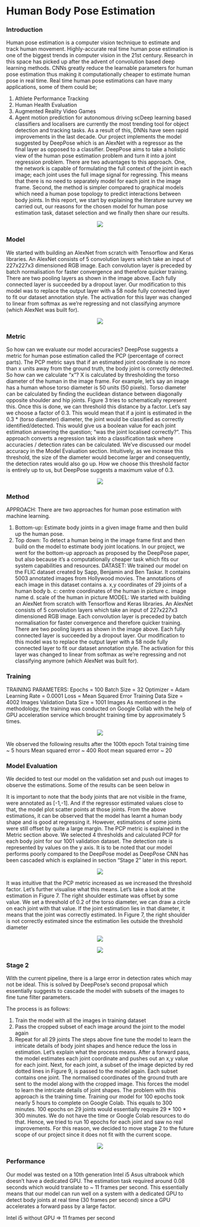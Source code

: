 # Human Body Pose Estimation

### Introduction

Human pose estimation is a computer vision technique to estimate and track human movement.
Highly-accurate real time human pose estimation is one of the biggest trends in computer vision in the
21st century. Research in this space has picked up after the advent of convolution based deep learning
methods. CNNs greatly reduce the learnable parameters for human pose estimation thus making it
computationally cheaper to estimate human pose in real time. Real time human pose estimations can have
many applications, some of them could be;
1. Athlete Performance Tracking
2. Human Health Evaluation
3. Augmented Reality Video Games
4. Agent motion prediction for autonomous driving
scDeep learning based classifiers and localisers are currently the most trending tool for object detection and tracking tasks. As a result of this, DNNs have seen rapid improvements in the last decade. Our project implements the model suggested by DeepPose which is an AlexNet with a regressor as the final layer as opposed to a classifier. DeepPose aims to take a holistic view of the human pose estimation problem and turn it into a joint regression problem.
There are two advantages to this approach. One, the network is capable of formulating the full context of the joint in each image; each joint uses the full image signal for regressing. This means that there is no need to separately model for each joint in the image frame. Second, the method is simpler compared to graphical models which need a human pose topology to predict interactions between body joints. In this report, we start by explaining the literature survey we carried out, our reasons for the chosen model for human pose estimation task, dataset selection and we finally then share our results.

<p align="center"><img src="https://raw.githubusercontent.com/deveshdatwani/human-pose-estimation/main/assets/CNNPOSE2.png"></p> 

### Model

We started with building an AlexNet from scratch with Tensorflow and Keras libraries. An AlexNet consists of 5 convolution layers which take an input of 227x227x3 dimensioned RGB image.
Each convolution layer is preceded by batch normalisation for faster convergence and therefore quicker
training. There are two pooling layers as shown in the image above. Each fully connected layer is
succeeded by a dropout layer. Our modification to this model was to replace the output layer with a 58
node fully connected layer to fit our dataset annotation style. The activation for this layer was changed to
linear from softmax as we’re regressing and not classifying anymore (which AlexNet was built for).

<p align="center"><img src="https://github.com/deveshdatwani/human-pose-estimation/blob/main/assets/CNNPose.png"></p> 

### Metric

So how can we evaluate our model accuracies? DeepPose suggests a metric for human pose estimation
called the PCP (percentage of correct parts).
The PCP metric says that if an estimated joint coordinate is no more than x units away from the ground
truth, the body joint is correctly detected. So how can we calculate “x”? X is calculated by thresholding
the torso diameter of the human in the image frame.
For example, let’s say an image has a human whose torso diameter is 50 units (50 pixels). Torso diameter
can be calculated by finding the euclidean distance between diagonally opposite shoulder and hip joints.
Figure 3 tries to schematically represent this.
Once this is done, we can threshold this distance by a factor. Let’s say we choose a factor of 0.3. This
would mean that if a joint is estimated in the 0.3 * (torso diameter) diameter, the joint would be classified
as correctly identified/detected. This would give us a boolean value for each joint estimation answering
the question; “was the joint localised correctly?”. This approach converts a regression task into a
classification task where accuracies / detection rates can be calculated. We’ve discussed our model
accuracy in the Model Evaluation section.
Intuitively, as we increase this threshold, the size of the diameter would become larger and consequently,
the detection rates would also go up. How we choose this threshold factor is entirely up to us, but
DeepPose suggests a maximum value of 0.3.

<p align="center"><img src="https://raw.githubusercontent.com/deveshdatwani/human-pose-estimation/main/assets/POS3.png"></p> 


### Method 

APPROACH:
There are two approaches for human pose estimation with machine learning.
1. Bottom-up: Estimate body joints in a given image frame and then build up the human pose.
2. Top down: To detect a human being in the image frame first and then build on the model to
estimate body joint locations.
In our project, we went for the bottom-up approach as proposed by the DeepPose paper, but also because
it’s a computationally cheaper task which fits our system capabilities and resources.
DATASET:
We trained our model on the FLIC dataset created by Sapp, Benjamin and Ben Taskar. It contains 5003
annotated images from Hollywood movies. The annotations of each image in this dataset contains
a. x,y coordinates of 29 joints of a human body
b. c: centre coordinates of the human in picture
c. image name
d. scale of the human in picture
MODEL:
We started with building an AlexNet from scratch with Tensorflow and Keras libraries.
An AlexNet consists of 5 convolution layers which take an input of 227x227x3 dimensioned RGB image.
Each convolution layer is preceded by batch normalisation for faster convergence and therefore quicker
training. There are two pooling layers as shown in the image above. Each fully connected layer is
succeeded by a dropout layer. Our modification to this model was to replace the output layer with a 58
node fully connected layer to fit our dataset annotation style. The activation for this layer was changed to
linear from softmax as we’re regressing and not classifying anymore (which AlexNet was built for).


### Training 

TRAINING PARAMETERS:
Epochs = 100
Batch Size = 32
Optimizer = Adam
Learning Rate = 0.0001
Loss = Mean Squared Error
Training Data Size = 4002 Images
Validation Data Size = 1001 Images
As mentioned in the methodology, the training was conducted on Google Collab with the help of GPU
acceleration service which brought training time by approximately 5 times.

<p align="center"><img src="https://raw.githubusercontent.com/deveshdatwani/human-pose-estimation/main/assets/THRESHOLD.png"></p> 

We observed the following results after the 100th epoch
Total training time ~ 5 hours
Mean squared error ~ 400
Root mean squared error ~ 20

### Model Evaluation

We decided to test our model on the validation set and push out images to observe the estimations. Some
of the results can be seen below in

It is important to note that the body joints that are not visible in the frame, were annotated as [-1,-1]. And
if the regressor estimated values close to that, the model plot scatter points at those joints.
From the above estimations, it can be observed that the model has learnt a human body shape and is good
at regressing it. However, estimations of some joints were still offset by quite a large margin.
The PCP metric is explained in the Metric section above. We selected 4 thresholds and calculated PCP for
each body joint for our 1001 validation dataset. The detection rate is represented by values on the y axis.
It is to be noted that our model performs poorly compared to the DeepPose model as DeepPose CNN has
been cascaded which is explained in section “Stage 2” later in this report.


<p align="center"><img src="https://raw.githubusercontent.com/deveshdatwani/human-pose-estimation/main/assets/SCREENTEST.png"></p> 

It was intuitive that the PCP metric increased as we increased the threshold factor.
Let’s further visualise what this means. Let’s take a look at the estimation in Figure 7. The right shoulder
estimate was offset by some value. We set a threshold of 0.2 of the torso diameter, we can draw a circle
on each joint with that value. If the joint estimation lies in that diameter, it means that the joint was
correctly estimated. In Figure 7, the right shoulder is not correctly estimated since the estimation lies
outside the threshold diameter

<p align="center"><img src="https://raw.githubusercontent.com/deveshdatwani/human-pose-estimation/main/assets/THRESHOLD.png"></p> 
<p align="center"><img src="https://raw.githubusercontent.com/deveshdatwani/human-pose-estimation/main/assets/POSETEST.png"></p> 

### Stage 2

With the current pipeline, there is a large error in detection rates which may not be ideal. This is solved by
DeepPose’s second proposal which essentially suggests to cascade the model with subsets of the images
to fine tune filter parameters.

The process is as follows:
1. Train the model with all the images in training dataset
2. Pass the cropped subset of each image around the joint to the model again
3. Repeat for all 29 joints
The steps above fine tune the model to learn the intricate details of body joint shapes and hence reduce
the loss in estimation.
Let’s explain what the process means. After a forward pass, the model estimates each joint coordinate and
pushes out an x,y value for each joint. Next, for each joint, a subset of the image depicted by red dotted
lines in Figure 9, is passed to the model again. Each subset contains one joint. The normalised coordinates
of the ground truth are sent to the model along with the cropped image.
This forces the model to learn the intricate details of joint shapes.
The problem with this approach is the training time. Training our model for 100 epochs took nearly 5
hours to complete on Google Colab. This equals to 300 minutes. 100 epochs on 29 joints would
essentially require 29 * 100 * 300 minutes. We do not have the time or Google Colab resources to do that.
Hence, we tried to run 10 epochs for each joint and saw no real improvements. For this reason, we
decided to move stage 2 to the future scope of our project since it does not fit with the current scope.

<p align="center"><img src="https://raw.githubusercontent.com/deveshdatwani/human-pose-estimation/main/assets/CASCADE.png"></p> 

### Performance 

Our model was tested on a 10th generation Intel i5 Asus ultrabook which doesn’t have a dedicated GPU.
The estimation task required around 0.08 seconds which would translate to ~ 11 frames per second.
This essentially means that our model can run well on a system with a dedicated GPU to detect body
joints at real time (30 frames per second) since a GPU accelerates a forward pass by a large factor.

Intel i5 without GPU =>  11 frames per second
